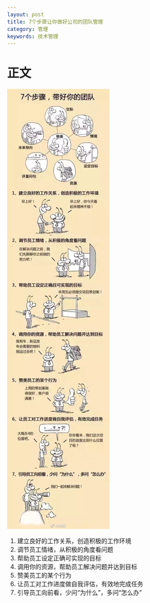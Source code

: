 ```yaml
---
layout: post
title: 7个步骤让你做好公司的团队管理
category: 管理
keywords: 技术管理
---
```

# 正文
![](/images/7_steps_help_team_management.jpg)

1. 建立良好的工作关系，创造积极的工作环境
2. 调节员工情绪，从积极的角度看问题
3. 帮助员工设定正确可实现的目标
4. 调用你的资源，帮助员工解决问题并达到目标
5. 赞美员工的某个行为
6. 让员工对工作进度做自我评估，有效地完成任务
7. 引导员工向前看，少问“为什么”，多问“怎么办”